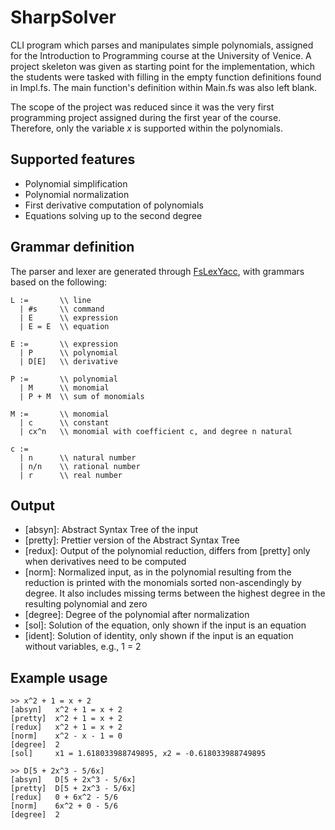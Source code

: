 # SharpSolver

CLI program which parses and manipulates simple polynomials, assigned for the Introduction to Programming course at the
University of Venice. A project skeleton was given as starting point for the implementation, which the students were
tasked with filling in the empty function definitions found in Impl.fs. The main function's definition within Main.fs
was also left blank.

The scope of the project was reduced since it was the very first programming project assigned during the first year of
the course. Therefore, only the variable <em>x</em> is supported within the polynomials.

## Supported features

- Polynomial simplification
- Polynomial normalization
- First derivative computation of polynomials
- Equations solving up to the second degree

## Grammar definition

The parser and lexer are generated through [FsLexYacc](https://github.com/fsprojects/FsLexYacc), with grammars
based on the following:

```EBNF
L :=       \\ line 
  | #s     \\ command
  | E      \\ expression
  | E = E  \\ equation
  
E :=       \\ expression
  | P      \\ polynomial
  | D[E]   \\ derivative
  
P :=       \\ polynomial
  | M      \\ monomial
  | P + M  \\ sum of monomials
  
M :=       \\ monomial
  | c      \\ constant
  | cx^n   \\ monomial with coefficient c, and degree n natural
  
c :=
  | n      \\ natural number 
  | n/n    \\ rational number
  | r      \\ real number
```

## Output

- [absyn]: Abstract Syntax Tree of the input
- [pretty]: Prettier version of the Abstract Syntax Tree
- [redux]: Output of the polynomial reduction, differs from [pretty] only when derivatives need to be computed
- [norm]: Normalized input, as in the polynomial resulting from the reduction is printed with the monomials sorted non-ascendingly by degree. It also includes missing terms between the highest degree in the resulting polynomial and zero
- [degree]: Degree of the polynomial after normalization
- [sol]: Solution of the equation, only shown if the input is an equation
- [ident]: Solution of identity, only shown if the input is an equation without variables, e.g., 1 = 2

## Example usage

```
>> x^2 + 1 = x + 2
[absyn]   x^2 + 1 = x + 2
[pretty]  x^2 + 1 = x + 2
[redux]   x^2 + 1 = x + 2
[norm]    x^2 - x - 1 = 0
[degree]  2
[sol]     x1 = 1.618033988749895, x2 = -0.618033988749895

>> D[5 + 2x^3 - 5/6x]
[absyn]   D[5 + 2x^3 - 5/6x]
[pretty]  D[5 + 2x^3 - 5/6x]
[redux]   0 + 6x^2 - 5/6
[norm]    6x^2 + 0 - 5/6
[degree]  2
```
